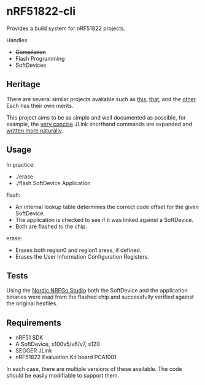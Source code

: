 nRF51822-cli
==================

Provides a build system for nRF51822 projects.

Handles
- ~~Compilation~~
- Flash Programming
- SoftDevices

Heritage
---------

There are several similar projects available such as [this](https://github.com/hlnd/nrf51-pure-gcc-setup), [that](https://github.com/pauloborges/nrf51822-linux-template), and the [other](https://github.com/EarthLord/nrf51Demo). Each has their own merits.

This project aims to be as simple and well documented as possible, for example, the [very concise](https://github.com/pauloborges/nrf51822-linux-template/blob/master/scripts/erase.jlink) JLink shorthand commands are expanded and [written more naturally](https://github.com/hughobrien/nRF51822-cli/blob/master/flash).

Usage
-----
In practice:
- ./erase
- ./flash SoftDevice Application

flash:
- An internal lookup table determines the correct code offset for the given SoftDevice.
- The application is checked to see if it was linked against a SoftDevice.
- Both are flashed to the chip.

erase:
- Erases both region0 and region1 areas, if defined.
- Erases the User Information Configuration Registers.

Tests
-----
Using the [Nordic NRFGo Studio](http://www.nordicsemi.com/chi/node_176/2.4GHz-RF/nRFgo-Studio) both the SoftDevice and the application binaries were read from the flashed chip and successfully verified against the original hexfiles.

Requirements
------------

- nRF51 SDK
- A SoftDevice, s100v5/v6/v7, s120
- SEGGER JLink
- nRF51822 Evaluation Kit board PCA1001

In each case, there are multiple versions of these available. The code should be easily modifiable to support them.
